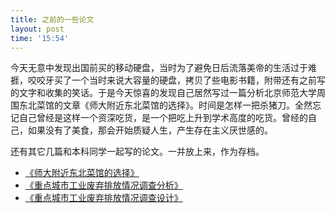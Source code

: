```yaml
---
title: 之前的一些论文
layout: post
time: '15:54'
---
```


今天无意中发现出国前买的移动硬盘，当时为了避免日后流落美帝的生活过于难捱，咬咬牙买了一个当时来说大容量的硬盘，拷贝了些电影书籍，附带还有之前写的文字和收集的笑话。于是今天惊喜的发现自己居然写过一篇分析北京师范大学周围东北菜馆的文章《师大附近东北菜馆的选择》。时间是怎样一把杀猪刀。全然忘记自己曾经是这样一个资深吃货，是一个把吃上升到学术高度的吃货。曾经的自己，如果没有了美食，那会开始质疑人生，产生存在主义厌世感的。

还有其它几篇和本科同学一起写的论文。一并放上来，作为存档。 

- [《师大附近东北菜馆的选择》](http://hui1987.com/works/chooserestaurant.pdf)
- [《重点城市工业废弃排放情况调查分析》](http://hui1987.com/works/dataminingcourseBS.pdf)
- [《重点城市工业废弃排放情况调查设计》](http://hui1987.com/works/survey.pdf)


